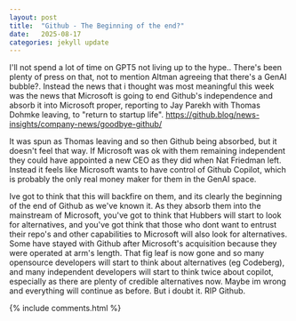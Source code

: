 ```yaml
---
layout: post
title:  "Github - The Beginning of the end?"
date:   2025-08-17
categories: jekyll update
---
```


I'll not spend a lot of time on GPT5 not living up to the hype.. There's been plenty of press on that, not to mention Altman agreeing that there's a GenAI bubble?. Instead the news that i thought was most meaningful this week was the news that Microsoft is going to end Github's independence and absorb it into Microsoft proper, reporting to Jay Parekh with Thomas Dohmke leaving, to "return to startup life". <https://github.blog/news-insights/company-news/goodbye-github/>

 It was spun as Thomas leaving and so then Github being absorbed, but it doesn't feel that way. If Microsoft was ok with them remaining independent they could have appointed a new CEO as they did when Nat Friedman left. Instead it feels like Microsoft wants to have control of Github Copilot, which is probably the only real money maker for them in the GenAI space.

Ive got to think that this will backfire on them, and its clearly the beginning of the end of Github as we've known it. As they absorb them into the mainstream of Microsoft, you've got to think that Hubbers will start to look for alternatives, and you've got think that those who dont want to entrust their repo's and other capabilities to Microsoft will also look for alternatives. Some have stayed with Github after Microsoft's acquisition because they were operated at arm's length. That fig leaf is now gone and so many opensource developers will start to think about alternatives (eg Codeberg), and many independent developers will start to think twice about copilot, especially as there are plenty of credible alternatives now. Maybe im wrong and everything will continue as before. But i doubt it. RIP Github.


{% include comments.html %}